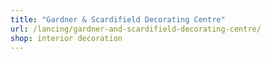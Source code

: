 ```yaml
---
title: "Gardner & Scardifield Decorating Centre"
url: /lancing/gardner-and-scardifield-decorating-centre/
shop: interior decoration
---
```

